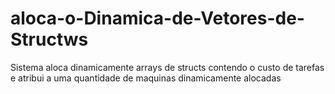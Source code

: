 # aloca-o-Dinamica-de-Vetores-de-Structws
Sistema aloca dinamicamente arrays de structs contendo o custo de tarefas e atribui a uma quantidade de maquinas dinamicamente alocadas

